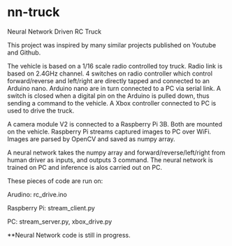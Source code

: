 # nn-truck
Neural Network Driven RC Truck

This project was inspired by many similar projects published on Youtube and Github.

The vehicle is based on a 1/16 scale radio controlled toy truck. Radio link is based on 2.4GHz channel. 4 switches on radio controller which control forward/reverse and left/right are directly tapped and connected to an Arduino nano. Arduino nano are in turn connected to a PC via serial link. A switch is closed when a digital pin on the Arduino is pulled down, thus sending a command to the vehicle. A Xbox controller connected to PC is used to drive the truck.

A camera module V2 is connected to a Raspberry Pi 3B. Both are mounted on the vehicle. Raspberry Pi streams captured images to PC over WiFi. Images are parsed by OpenCV and saved as numpy array.

A neural network takes the numpy array and forward/reverse/left/right from human driver as inputs, and outputs 3 command. The neural network is trained on PC and inference is alos carried out on PC.

These pieces of code are run on:

Arudino: rc_drive.ino

Raspberry Pi: stream_client.py

PC: stream_server.py, xbox_drive.py

**Neural Network code is still in progress.
